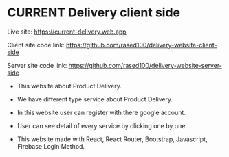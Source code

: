 # CURRENT Delivery client side

Live site: https://current-delivery.web.app

Client site code link: https://github.com/rased100/delivery-website-client-side

Server site code link: https://github.com/rased100/delivery-website-server-side


- This website about Product Delivery.

- We have different type service about  Product Delivery.

- In this website user can register with there google account.

- User can see detail of every service by clicking one by one.

- This website made with React, React Router, Bootstrap, Javascript, Firebase Login Method.
